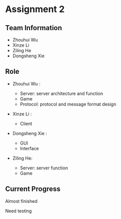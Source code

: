 # Assignment 2

## Team Information

- Zhouhui Wu
- Xinze Li
- Ziling He
- Dongsheng Xie

## Role

- Zhouhui Wu :
  - Server: server architecture and function
  - Game
  - Protocol: protocol and message format design
  
- Xinze Li :
  - Client
  
- Dongsheng Xie :
  - GUI
  - Interface
  
- Ziling He:
  - Server: server function
  - Game
  
## Current Progress

Almost finished

Need testing
